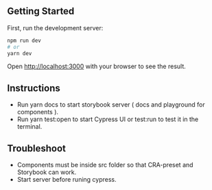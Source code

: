 ## Getting Started

First, run the development server:

```bash
npm run dev
# or
yarn dev
```

Open [http://localhost:3000](http://localhost:3000) with your browser to see the result.


## Instructions
- Run yarn docs to start storybook server ( docs and playground for components ).
- Run yarn test:open to start Cypress UI or test:run to test it in the terminal.


## Troubleshoot
- Components must be inside src folder so that CRA-preset and Storybook can work.
- Start server before runing cypress.